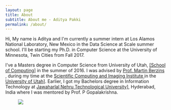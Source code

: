 ```yaml
---
layout: page
title: About
subtitle: About me - Aditya Pakki
permalink: /about/
---
```


<div class="pretty-links">

<p>
Hi, My name is Aditya and I'm currently a summer intern at Los Alamos National Laboratory, New Mexico in the Data Science at Scale summer school. 
I'll be starting my Ph.D. in Computer Science at the University of Minnesota, Twin Cities from Fall 2017.
</p>

<p>
I've a Masters degree in Computer Science from University of Utah, <a href ="https://www.cs.utah.edu">[School of Computing]</a> in the summer 
of 2016. I was advised by <a href = "http://sci.utah.edu/people/mb.html">Prof. Martin Berzins</a> , during my time at the 
<a href = "https://sci.utah.edu">Scientific Computing and Imaging Institute </a> in the <a href="utah.edu">University of Utah]</a>. 
Earlier, I got my Bachelors degree in Information Technology at <a href = "http://jntuh.ac.in/">Jawaharlal Nehru Technological University]</a>, Hyderabad, India where I was mentored by Prof. P Gopalakrishna.

<figure class="site-profile">
    <img src="{{ site.baseurl }}/assets/img/profile.jpg">
</figure>
</p>

</div>
